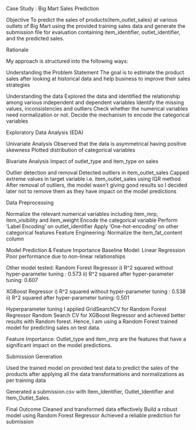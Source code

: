 Case Study : Big Mart Sales Prediction


Objective
To predict the sales of products(item_outlet_sales) at various outlets of Big Mart using the provided training sales data and generate the submission file for evaluation containing item_identifier, outlet_identifier, and the predicted sales.

Rationale

My approach is structured into the following ways:

Understanding the Problem Statement
The goal is to estimate the product sales after looking at historical data and help business to improve their sales strategies

Understanding the data
Explored the data and identified the relationship among various independent and dependent variables
Identify the missing values, inconsistencies and outliers 
Check whether the numerical variables need normalization or not.
Decide the mechanism to encode the categorical variables

Exploratory Data Analysis (EDA)

Univariate Analysis
Observed that the data is asymmetrical having positive skewness 
Plotted distribution of categorical variables

Bivariate Analysis
Impact of outlet_type and item_type on sales

Outlier detection and removal
Detected outliers in item_outlet_sales
Capped extreme values in target variable i.e. item_outlet_sales using IQR method. 
After removal of outliers, the model wasn’t giving good results so I decided later not to remove them as they have impact on the model predictions


Data Preprocessing

Normalize the relevant numerical variables including item_mrp, item_visibility and item_weight
Encode the categorical variable
Perform ‘Label Encoding’ on outlet_identifier
Apply ‘One-hot-encoding’ on other categorical features
Feature Engineering: Normalize the item_fat_content column


Model Prediction & Feature Importance
Baseline Model: Linear Regression 
Poor performance due to non-linear relationships

Other model tested:
Random Forest Regressor
	i) R^2 squared without hyper-parameter tuning : 0.573
           ii) R^2 squared after hyper-parameter tuning: 0.607

XGBoost Regressor
		i) R^2 squared without hyper-parameter tuning : 0.538
           ii) R^2 squared after hyper-parameter tuning:  0.501


Hyperparameter tuning
I applied GridSearchCV for Random Forest Regressor Random Search CV for XGBoost Regressor and achieved better results with Random forest. Hence, I am using a Random Forest trained model for predicting sales on test data.

Feature Importance: Outlet_type and item_mrp are the features that have a significant impact on the model predictions.


Submission Generation

Used the trained model on provided test data to predict the sales of the products after applying all the data transformations and normalizations as per training data

Generated a submission.csv with Item_Identifier, Outlet_Identifier and Item_Outlet_Sales.


Final Outcome
Cleaned and transformed data effectively
Build a robust model using Random Forest Regressor
Achieved a reliable prediction for submission

